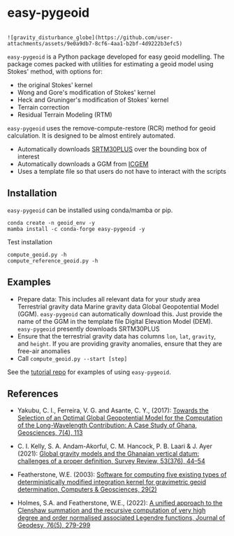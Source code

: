 # easy-pygeoid
                                                                                            ![gravity_disturbance_globe](https://github.com/user-attachments/assets/9e0a9db7-8cf6-4aa1-b2bf-4d9222b3efc5)
`easy-pygeoid` is a Python package developed for easy geoid modelling. 
The package comes packed with utilities for estimating a geoid model using Stokes' method, with options for:

- the original Stokes' kernel
- Wong and Gore's modification of Stokes' kernel
- Heck and Gruninger's modification of Stokes' kernel
- Terrain correction
- Residual Terrain Modeling (RTM)

`easy-pygeoid` uses the remove-compute-restore (RCR) method for geoid calculation. It is designed to be almost entirely automated.

- Automatically downloads [SRTM30PLUS](https://topex.ucsd.edu/pub/srtm30_plus/srtm30/grd/) over the bounding box of interest
- Automatically downloads a GGM from [ICGEM](https://icgem.gfz-potsdam.de/tom_longtime)
- Uses a template file so that users do not have to interact with the scripts

## Installation
`easy-pygeoid` can be installed using conda/mamba or pip.
  
```
conda create -n geoid_env -y
mamba install -c conda-forge easy-pygeoid -y
```      
Test installation

```
compute_geoid.py -h
compute_reference_geoid.py -h
```
## Examples
- Prepare data: This includes all relevant data for your study area
  Terrestrial gravity data
  Marine gravity data
  Global Geopotential Model (GGM). `easy-pygeoid` can automatically download this. Just provide the name of the GGM in the template file
  Digital Elevation Model (DEM). `easy-pygeoid` presently downloads SRTM30PLUS
- Ensure that the terrestrial gravity data has columns `lon`, `lat`, `gravity`, and `height`. If you are providing gravity anomalies,
  ensure that they are free-air anomalies
- Call `compute_geoid.py --start [step]`

See the [tutorial repo](https://github.com/cikelly/easy-pygeoid-tutorial) for examples of using `easy-pygeoid`.

## References
- Yakubu, C. I., Ferreira, V. G. and Asante, C. Y., (2017): [Towards the Selection of an Optimal Global Geopotential
Model for the Computation of the Long-Wavelength Contribution: A Case Study of Ghana, Geosciences, 7(4), 113](http://www.mdpi.com/2076-3263/7/4/113)

- C. I. Kelly, S. A. Andam-Akorful, C. M. Hancock, P. B. Laari & J. Ayer (2021): [Global gravity models and the Ghanaian vertical datum: challenges of a proper definition, Survey Review, 53(376), 44–54](https://doi.org/10.1080/00396265.2019.1684006)

- Featherstone, W.E. (2003): [Software for computing five existing types of deterministically modified integration kernel for gravimetric geoid determination, Computers & Geosciences, 29(2)](http://linkinghub.elsevier.com/retrieve/pii/S0098300402000742)

- Holmes, S.A. and Featherstone, W.E., (2022): [A unified approach to the Clenshaw summation and the recursive computation of very high degree and order normalised associated Legendre functions, Journal of Geodesy, 76(5), 279-299](https://link.springer.com/article/10.1007/s00190-002-0216-2)
